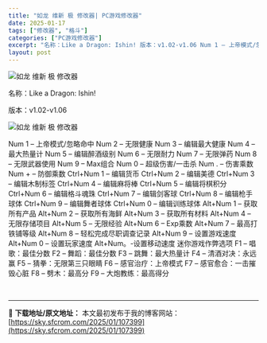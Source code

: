 ```yaml
---
title: "如龙 维新 极 修改器| PC游戏修改器"
date: 2025-01-17
tags: ["修改器", "格斗"]
categories: ["PC游戏修改器"]
excerpt: "名称：Like a Dragon: Ishin! 版本：v1.02-v1.06 Num 1 – 上帝模式/忽略命中 Num 2 – 无限健康 Num 3 – 编辑最大健康 Num 4 – 最大热量计 Num 5 – 编辑醉酒级别 Num 6 – 无限耐力 Num 7 – 无限弹药 Num 8 – 无&hellip;"
layout: post
---
```


<img title="9.webp" src="https://sky.sfcrom.com/wp-content/uploads/2025/01/079ddd3cd5957.webp" alt="如龙 维新 极 修改器" />

名称：Like a Dragon: Ishin!

版本：v1.02-v1.06

<img title="10.webp" src="https://sky.sfcrom.com/wp-content/uploads/2025/01/f0afe4a3d33fe.webp" alt="如龙 维新 极 修改器" />

Num 1 – 上帝模式/忽略命中
Num 2 – 无限健康
Num 3 – 编辑最大健康
Num 4 – 最大热量计
Num 5 – 编辑醉酒级别
Num 6 – 无限耐力
Num 7 – 无限弹药
Num 8 – 无限武器使用
Num 9 – Max组合
Num 0 – 超级伤害/一击杀
Num . – 伤害乘数
Num + – 防御乘数
Ctrl+Num 1 – 编辑货币
Ctrl+Num 2 – 编辑美德
Ctrl+Num 3 – 编辑木制标签
Ctrl+Num 4 – 编辑麻将棒
Ctrl+Num 5 – 编辑将棋积分
Ctrl+Num 6 – 编辑格斗魂珠
Ctrl+Num 7 – 编辑剑客球
Ctrl+Num 8 – 编辑枪手球体
Ctrl+Num 9 – 编辑舞者球体
Ctrl+Num 0 – 编辑训练球体
Alt+Num 1 – 获取所有产品
Alt+Num 2 – 获取所有海鲜
Alt+Num 3 – 获取所有材料
Alt+Num 4 – 无限存储项目
Alt+Num 5 – 无限经验
Alt+Num 6 – Exp乘数
Alt+Num 7 – 最高打铁铺等级
Alt+Num 8 – 轻松完成尽职调查记录
Alt+Num 9 – 设置游戏速度
Alt+Num 0 – 设置玩家速度
Alt+Num。-设置移动速度
迷你游戏作弊选项
F1 – 唱歌：最佳分数
F2 – 舞蹈：最佳分数
F3 – 跳舞：最大热量计
F4 – 清酒对决：永远赢
F5 – 猜拳：无限第三只眼睛
F6 – 感官治疗：上帝模式
F7 – 感官愈合：一击摧毁心脏
F8 – 劈木：最高分
F9 – 大炮教练：最高得分

&nbsp;

---
📖 **下载地址/原文地址：** 本文最初发布于我的博客网站：[https://sky.sfcrom.com/2025/01/107399](https://sky.sfcrom.com/2025/01/107399)
